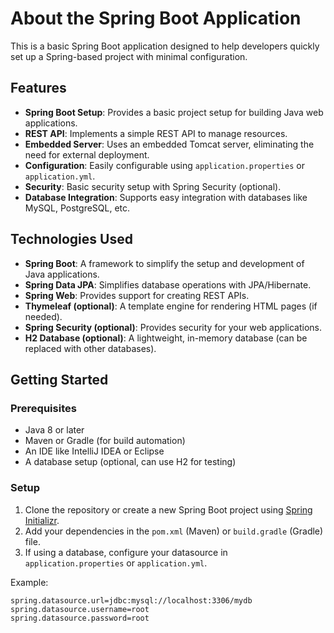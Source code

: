 # About the Spring Boot Application

This is a basic Spring Boot application designed to help developers quickly set up a Spring-based project with minimal configuration.

## Features

- **Spring Boot Setup**: Provides a basic project setup for building Java web applications.
- **REST API**: Implements a simple REST API to manage resources.
- **Embedded Server**: Uses an embedded Tomcat server, eliminating the need for external deployment.
- **Configuration**: Easily configurable using `application.properties` or `application.yml`.
- **Security**: Basic security setup with Spring Security (optional).
- **Database Integration**: Supports easy integration with databases like MySQL, PostgreSQL, etc.

## Technologies Used

- **Spring Boot**: A framework to simplify the setup and development of Java applications.
- **Spring Data JPA**: Simplifies database operations with JPA/Hibernate.
- **Spring Web**: Provides support for creating REST APIs.
- **Thymeleaf (optional)**: A template engine for rendering HTML pages (if needed).
- **Spring Security (optional)**: Provides security for your web applications.
- **H2 Database (optional)**: A lightweight, in-memory database (can be replaced with other databases).

## Getting Started

### Prerequisites

- Java 8 or later
- Maven or Gradle (for build automation)
- An IDE like IntelliJ IDEA or Eclipse
- A database setup (optional, can use H2 for testing)

### Setup

1. Clone the repository or create a new Spring Boot project using [Spring Initializr](https://start.spring.io/).
2. Add your dependencies in the `pom.xml` (Maven) or `build.gradle` (Gradle) file.
3. If using a database, configure your datasource in `application.properties` or `application.yml`.

Example:
```properties
spring.datasource.url=jdbc:mysql://localhost:3306/mydb
spring.datasource.username=root
spring.datasource.password=root
